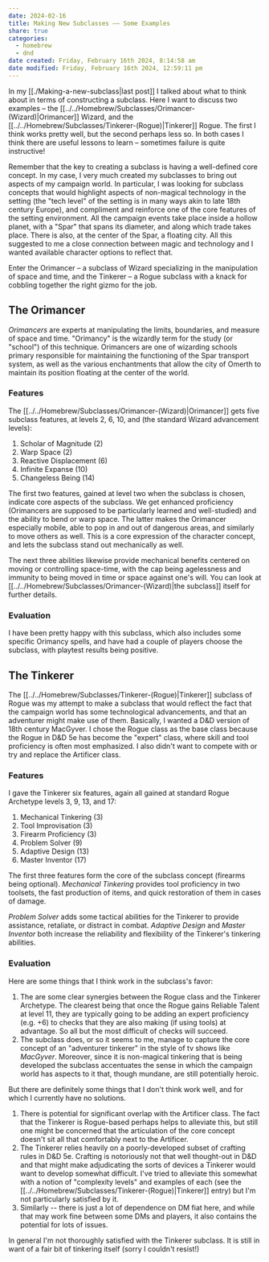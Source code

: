 ```yaml
---
date: 2024-02-16
title: Making New Subclasses –– Some Examples
share: true
categories:
  - homebrew
  - dnd
date created: Friday, February 16th 2024, 8:14:58 am
date modified: Friday, February 16th 2024, 12:59:11 pm
---
```



In my [[./Making-a-new-subclass|last post]] I talked about what to think about in terms of constructing a subclass. Here I want to discuss two examples – the [[../../Homebrew/Subclasses/Orimancer-(Wizard)|Orimancer]] Wizard, and the [[../../Homebrew/Subclasses/Tinkerer-(Rogue)|Tinkerer]] Rogue. The first I think works pretty well, but the second perhaps less so. In both cases I think there are useful lessons to learn – sometimes failure is quite instructive!

<!-- more -->

Remember that the key to creating a subclass is having a well-defined core concept. In my case, I very much created my subclasses to bring out aspects of my campaign world. In particular, I was looking for subclass concepts that would highlight aspects of non-magical technology in the setting (the "tech level" of the setting is in many ways akin to late 18th century Europe), and compliment and reinforce one of the core features of the setting environment. All the campaign events take place inside a hollow planet, with a "Spar" that spans its diameter, and along which trade takes place. There is also, at the center of the Spar, a floating city. All this suggested to me a close connection between magic and technology and I wanted available character options to reflect that. 

Enter the Orimancer – a subclass of Wizard specializing in the manipulation of space and time, and the Tinkerer – a Rogue subclass with a knack for cobbling together the right gizmo for the job. 

## The Orimancer

*Orimancers* are experts at manipulating the limits, boundaries, and measure of space and time. "Orimancy" is the wizardly term for the study (or "school") of this technique. Orimancers are one of wizarding schools primary responsible for maintaining the functioning of the Spar transport system, as well as the various enchantments that allow the city of Omerth to maintain its position floating at the center of the world. 

### Features
The [[../../Homebrew/Subclasses/Orimancer-(Wizard)|Orimancer]] gets five subclass features, at levels 2, 6, 10, and (the standard Wizard advancement levels): 

1. Scholar of Magnitude (2)
2. Warp Space (2) 
3. Reactive Displacement (6)
4. Infinite Expanse (10)
5. Changeless Being (14)

The first two features, gained at level two when the subclass is chosen, indicate core aspects of the subclass. We get enhanced proficiency (Orimancers are supposed to be particularly learned and well-studied) and the ability to bend or warp space. The latter makes the Orimancer especially mobile, able to pop in and out of dangerous areas, and similarly to move others as well. This is a core expression of the character concept, and lets the subclass stand out mechanically as well. 

The next three abilities likewise provide mechanical benefits centered on moving or controlling space-time, with the cap being agelessness and immunity to being moved in time or space against one's will. You can look at [[../../Homebrew/Subclasses/Orimancer-(Wizard)|the subclass]] itself for further details. 

### Evaluation 
I have been pretty happy with this subclass, which also includes some specific Orimancy spells, and have had a couple of players choose the subclass, with playtest results being positive. 

## The Tinkerer

The [[../../Homebrew/Subclasses/Tinkerer-(Rogue)|Tinkerer]] subclass of Rogue was my attempt to make a subclass that would reflect the fact that the campaign world has some technological advancements, and that an adventurer might make use of them. Basically, I wanted a D&D version of 18th century MacGyver. I chose the Rogue class as the base class because the Rogue in D&D 5e has become the "expert" class, where skill and tool proficiency is often most emphasized. I also didn't want to compete with or try and replace the Artificer class.  

### Features 
I gave the Tinkerer six features, again all gained at standard Rogue Archetype levels 3, 9, 13, and 17: 

1. Mechanical Tinkering (3)
2. Tool Improvisation (3)
3. Firearm Proficiency (3)
4. Problem Solver (9)
5. Adaptive Design (13)
6. Master Inventor (17)

The first three features form the core of the subclass concept (firearms being optional). *Mechanical Tinkering* provides tool proficiency in two toolsets, the fast production of items, and quick restoration of them in cases of damage. 

*Problem Solver* adds some tactical abilities for the Tinkerer to provide assistance, retaliate, or distract in combat. *Adaptive Design* and *Master Inventor* both increase the reliability and flexibility of the Tinkerer's tinkering abilities. 

### Evaluation 
Here are some things that I think work in the subclass's favor: 

1. The are some clear synergies between the Rogue class and the Tinkerer Archetype. The clearest being that once the Rogue gains Reliable Talent at level 11, they are typically going to be adding an expert proficiency (e.g. +6) to checks that they are also making (if using tools) at advantage. So all but the most difficult of checks will succeed. 
2. The subclass does, or so it seems to me, manage to capture the core concept of an "adventurer tinkerer" in the style of tv shows like *MacGyver*. Moreover, since it is non-magical tinkering that is being developed the subclass accentuates the sense in which the campaign world has aspects to it that, though mundane, are still potentially heroic.  

But there are definitely some things that I don't think work well, and for which I currently have no solutions. 

1. There is potential for significant overlap with the Artificer class. The fact that the Tinkerer is Rogue-based perhaps helps to alleviate this, but still one might be concerned that the articulation of the core concept doesn't sit all that comfortably next to the Artificer. 
2. The Tinkerer relies heavily on a poorly-developed subset of crafting rules in D&D 5e. Crafting is notoriously not that well thought-out in D&D and that might make adjudicating the sorts of devices a Tinkerer would want to develop somewhat difficult. I've tried to alleviate this somewhat with a notion of "complexity levels" and examples of each (see the [[../../Homebrew/Subclasses/Tinkerer-(Rogue)|Tinkerer]] entry) but I'm not particularly satisfied by it. 
3. Similarly -- there is just a lot of dependence on DM fiat here, and while that may work fine between some DMs and players, it also contains the potential for lots of issues. 

In general I'm not thoroughly satisfied with the Tinkerer subclass. It is still in want of a fair bit of tinkering itself (sorry I couldn't resist!)
